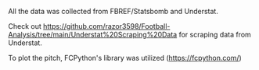 All the data was collected from FBREF/Statsbomb and Understat.

Check out https://github.com/razor3598/Football-Analysis/tree/main/Understat%20Scraping%20Data for scraping data from Understat.

To plot the pitch, FCPython's library was utilized (https://fcpython.com/)
